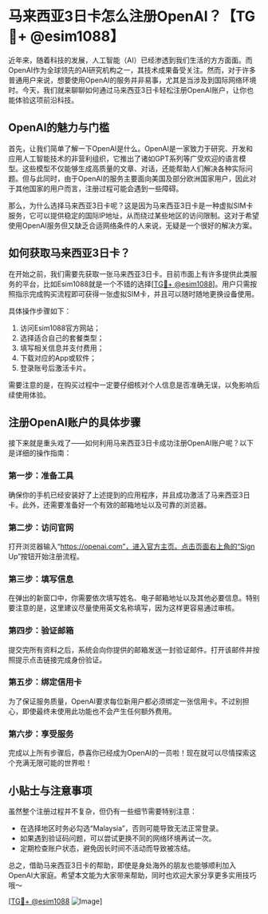# 马来西亚3日卡怎么注册OpenAI？【TG💪+ @esim1088】

近年来，随着科技的发展，人工智能（AI）已经渗透到我们生活的方方面面。而OpenAI作为全球领先的AI研究机构之一，其技术成果备受关注。然而，对于许多普通用户来说，想要使用OpenAI的服务并非易事，尤其是当涉及到国际网络环境时。今天，我们就来聊聊如何通过马来西亚3日卡轻松注册OpenAI账户，让你也能体验这项前沿科技。

## OpenAI的魅力与门槛

首先，让我们简单了解一下OpenAI是什么。OpenAI是一家致力于研究、开发和应用人工智能技术的非营利组织，它推出了诸如GPT系列等广受欢迎的语言模型。这些模型不仅能够生成高质量的文章、对话，还能帮助人们解决各种实际问题。但与此同时，由于OpenAI的服务主要面向美国及部分欧洲国家用户，因此对于其他国家的用户而言，注册过程可能会遇到一些障碍。

那么，为什么选择马来西亚3日卡呢？这是因为马来西亚3日卡是一种虚拟SIM卡服务，它可以提供稳定的国际IP地址，从而绕过某些地区的访问限制。这对于希望使用OpenAI服务但又缺乏合适网络条件的人来说，无疑是一个很好的解决方案。

## 如何获取马来西亚3日卡？

在开始之前，我们需要先获取一张马来西亚3日卡。目前市面上有许多提供此类服务的平台，比如Esim1088就是一个不错的选择[[TG💪+ @esim1088](https://t.me/s/esim1088)]。用户只需按照指示完成购买流程即可获得一张虚拟SIM卡，并且可以随时随地更换设备使用。

具体操作步骤如下：

1. 访问Esim1088官方网站；
2. 选择适合自己的套餐类型；
3. 填写相关信息并支付费用；
4. 下载对应的App或软件；
5. 登录账号后激活卡片。

需要注意的是，在购买过程中一定要仔细核对个人信息是否准确无误，以免影响后续使用体验。

## 注册OpenAI账户的具体步骤

接下来就是重头戏了——如何利用马来西亚3日卡成功注册OpenAI账户呢？以下是详细的操作指南：

### 第一步：准备工具
确保你的手机已经安装好了上述提到的应用程序，并且成功激活了马来西亚3日卡。此外，还需要准备好一个有效的邮箱地址以及可靠的浏览器。

### 第二步：访问官网
打开浏览器输入“https://openai.com”，进入官方主页。点击页面右上角的“Sign Up”按钮开始注册流程。

### 第三步：填写信息
在弹出的新窗口中，你需要依次填写姓名、电子邮箱地址以及其他必要信息。特别要注意的是，这里建议尽量使用英文名称填写，因为这样更容易通过审核。

### 第四步：验证邮箱
提交完所有资料之后，系统会向你提供的邮箱发送一封验证邮件。打开该邮件并按照提示点击链接完成身份验证。

### 第五步：绑定信用卡
为了保证服务质量，OpenAI要求每位新用户都必须绑定一张信用卡。不过别担心，即使最终未使用此功能也不会产生任何额外费用。

### 第六步：享受服务
完成以上所有步骤后，恭喜你已经成为OpenAI的一员啦！现在就可以尽情探索这个充满无限可能的世界啦！

## 小贴士与注意事项

虽然整个注册过程并不复杂，但仍有一些细节需要特别注意：

- 在选择地区时务必勾选“Malaysia”，否则可能导致无法正常登录。
- 如果遇到验证码问题，可以尝试更换不同的网络环境再试一次。
- 定期检查账户状态，避免因长时间不活动而导致被冻结。

总之，借助马来西亚3日卡的帮助，即使是身处海外的朋友也能够顺利加入OpenAI大家庭。希望本文能为大家带来帮助，同时也欢迎大家分享更多实用技巧哦～

[[TG💪+ @esim1088](https://t.me/s/esim1088) ![Image](https://i.postimg.cc/4NQfJmqS/Snipaste-2025-05-13-00-14-12.png)]